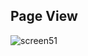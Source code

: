 ## Page View

![screen51](https://github.com/user-attachments/assets/64ccd1ec-0dd7-4790-91a0-c2672c0651c0)
